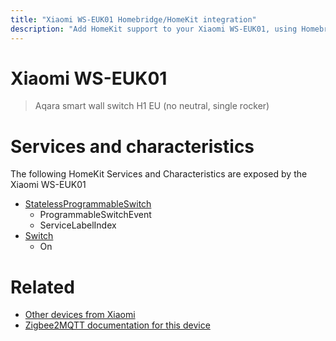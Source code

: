 ```yaml
---
title: "Xiaomi WS-EUK01 Homebridge/HomeKit integration"
description: "Add HomeKit support to your Xiaomi WS-EUK01, using Homebridge, Zigbee2MQTT and homebridge-z2m."
---
```

<!---
This file has been GENERATED using src/docgen/docgen.ts
DO NOT EDIT THIS FILE MANUALLY!
-->
# Xiaomi WS-EUK01
> Aqara smart wall switch H1 EU (no neutral, single rocker)


# Services and characteristics
The following HomeKit Services and Characteristics are exposed by
the Xiaomi WS-EUK01

* [StatelessProgrammableSwitch](../../action.md)
  * ProgrammableSwitchEvent
  * ServiceLabelIndex
* [Switch](../../switch.md)
  * On


# Related
* [Other devices from Xiaomi](../index.md#xiaomi)
* [Zigbee2MQTT documentation for this device](https://www.zigbee2mqtt.io/devices/WS-EUK01.html)